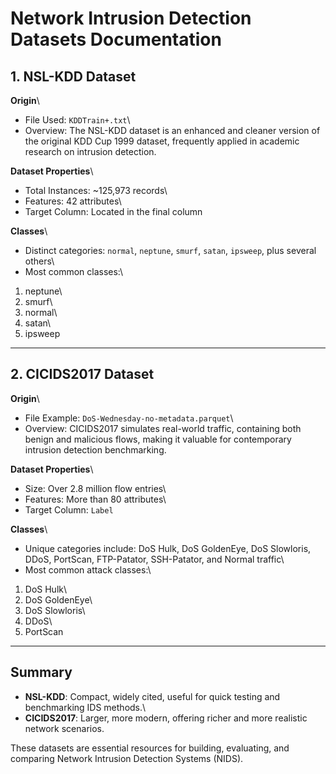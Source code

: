 # Network Intrusion Detection Datasets Documentation

## 1. NSL-KDD Dataset

**Origin**\
- File Used: `KDDTrain+.txt`\
- Overview: The NSL-KDD dataset is an enhanced and cleaner version of
the original KDD Cup 1999 dataset, frequently applied in academic
research on intrusion detection.

**Dataset Properties**\
- Total Instances: \~125,973 records\
- Features: 42 attributes\
- Target Column: Located in the final column

**Classes**\
- Distinct categories: `normal`, `neptune`, `smurf`, `satan`, `ipsweep`,
plus several others\
- Most common classes:\
1. neptune\
2. smurf\
3. normal\
4. satan\
5. ipsweep

------------------------------------------------------------------------

## 2. CICIDS2017 Dataset

**Origin**\
- File Example: `DoS-Wednesday-no-metadata.parquet`\
- Overview: CICIDS2017 simulates real-world traffic, containing both
benign and malicious flows, making it valuable for contemporary
intrusion detection benchmarking.

**Dataset Properties**\
- Size: Over 2.8 million flow entries\
- Features: More than 80 attributes\
- Target Column: `Label`

**Classes**\
- Unique categories include: DoS Hulk, DoS GoldenEye, DoS Slowloris,
DDoS, PortScan, FTP-Patator, SSH-Patator, and Normal traffic\
- Most common attack classes:\
1. DoS Hulk\
2. DoS GoldenEye\
3. DoS Slowloris\
4. DDoS\
5. PortScan

------------------------------------------------------------------------

## Summary

-   **NSL-KDD**: Compact, widely cited, useful for quick testing and
    benchmarking IDS methods.\
-   **CICIDS2017**: Larger, more modern, offering richer and more
    realistic network scenarios.

These datasets are essential resources for building, evaluating, and
comparing Network Intrusion Detection Systems (NIDS).
